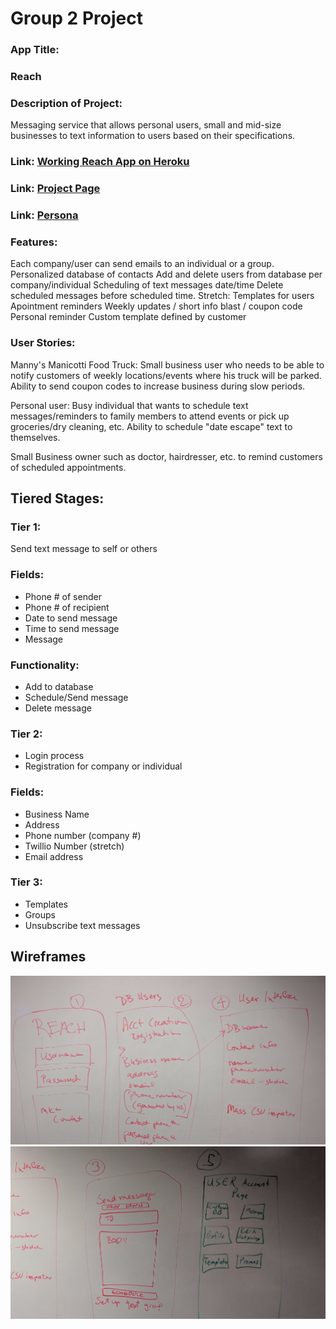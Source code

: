 # Group 2 Project

### App Title: 
### Reach

### Description of Project: 
Messaging service that allows personal users, small and mid-size businesses to text information to users based on their specifications.

### Link: <a href="https://arcane-bastion-12475.herokuapp.com/">Working Reach App on Heroku</a>
### Link: <a href="https://github.com/bvreeman/group-2-project/projects">Project Page</a>
### Link: <a href="https://app.xtensio.com/folio/s5ls38nj">Persona</a>

### Features:
Each company/user can send emails to an individual or a group.
Personalized database of contacts
Add and delete users from database per company/individual
Scheduling of text messages date/time
Delete scheduled messages before scheduled time.
Stretch: Templates for users
    Apointment reminders
    Weekly updates / short info blast / coupon code
    Personal reminder
    Custom template defined by customer

### User Stories:

Manny's Manicotti Food Truck: Small business user who needs to be able to notify customers of weekly locations/events where his truck will be parked. Ability to send coupon codes to increase business during slow periods.

Personal user: Busy individual that wants to schedule text messages/reminders to family members to attend events or pick up groceries/dry cleaning, etc. Ability to schedule "date escape" text to themselves.

Small Business owner such as doctor, hairdresser, etc. to remind customers of scheduled appointments. 

## Tiered Stages:

### Tier 1:
Send text message to self or others

### Fields:
* Phone # of sender
* Phone # of recipient
* Date to send message
* Time to send message
* Message

### Functionality:
* Add to database
* Schedule/Send message
* Delete message	


### Tier 2:
* Login process
* Registration for company or individual

### Fields:
* Business Name
* Address
* Phone number (company #)
* Twillio Number (stretch)
* Email address

### Tier 3:
* Templates
* Groups
* Unsubscribe text messages

## Wireframes
<img src = "./public/assets/img/wireframe1.png">
<img src = "./public/assets/img/wireframe2.png">



